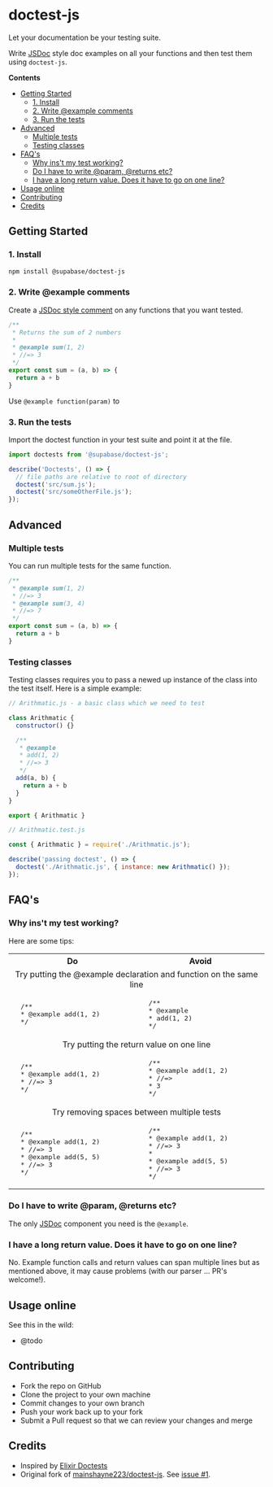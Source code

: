 # doctest-js

Let your documentation be your testing suite. 

Write [JSDoc](http://usejsdoc.org/about-getting-started.html) style doc examples on all your functions and then test them using `doctest-js`.

**Contents**

- [Getting Started](#getting-started)
  - [1. Install](#1-install)
  - [2. Write @example comments](#2-write-example-comments)
  - [3. Run the tests](#3-run-the-tests)
- [Advanced](#advanced)
  - [Multiple tests](#multiple-tests)
  - [Testing classes](#testing-classes)
- [FAQ's](#faqs)
  - [Why ins't my test working?](#why-inst-my-test-working)
  - [Do I have to write @param, @returns etc?](#do-i-have-to-write-param-returns-etc)
  - [I have a long return value. Does it have to go on one line?](#i-have-a-long-return-value-does-it-have-to-go-on-one-line)
- [Usage online](#usage-online)
- [Contributing](#contributing)
- [Credits](#credits)

## Getting Started

### 1. Install

```sh
npm install @supabase/doctest-js
```

### 2. Write @example comments

Create a [JSDoc style comment](http://usejsdoc.org/about-getting-started.html) on any functions that you want tested. 

```javascript
/**
 * Returns the sum of 2 numbers
 *
 * @example sum(1, 2)
 * //=> 3
 */
export const sum = (a, b) => {
  return a + b
}
```

Use `@example function(param)` to 

### 3. Run the tests

Import the doctest function in your test suite and point it at the file.

```javascript
import doctests from '@supabase/doctest-js';

describe('Doctests', () => {
  // file paths are relative to root of directory
  doctest('src/sum.js');
  doctest('src/someOtherFile.js');
});
```

## Advanced

### Multiple tests

You can run multiple tests for the same function.

```javascript
/**
 * @example sum(1, 2)
 * //=> 3
 * @example sum(3, 4)
 * //=> 7
 */
export const sum = (a, b) => {
  return a + b
}
```

### Testing classes

Testing classes requires you to pass a newed up instance of the class into the test itself. Here is a simple example:

```js
// Arithmatic.js - a basic class which we need to test

class Arithmatic {
  constructor() {}

  /**
   * @example
   * add(1, 2)
   * //=> 3
   */
  add(a, b) {
    return a + b
  }
}

export { Arithmatic }
```

```js
// Arithmatic.test.js

const { Arithmatic } = require('./Arithmatic.js');

describe('passing doctest', () => {
  doctest('./Arithmatic.js', { instance: new Arithmatic() });
});
```


## FAQ's

### Why ins't my test working?

Here are some tips:

<table style="width: 100%;">
<tr>
  <th style="width: 50%;">Do</th>
  <th style="width: 50%;">Avoid</th>
</th>
</tr>
<tr>
  <td colspan="2" style="text-align: center;">
  Try putting the @example declaration and function on the same line
  </td>
</tr>
<tr>
  <td>
  <pre>
  /**
  * @example add(1, 2)
  */</pre>
  </td>
  <td>
  <pre>
  /**
  * @example
  * add(1, 2)
  */</pre>
  </td>
</tr>
<tr>
  <td colspan="2" style="text-align: center;">
  Try putting the return value on one line
  </td>
</tr>
<tr>
  <td>
  <pre>
  /**
  * @example add(1, 2)
  * //=> 3 
  */</pre>
  </td>
  <td>
  <pre>
  /**
  * @example add(1, 2)
  * //=> 
  * 3 
  */</pre>
  </td>
</tr>
<tr>
  <td colspan="2" style="text-align: center;">
  Try removing spaces between multiple tests
  </td>
</tr>
<tr>
  <td>
  <pre>
  /**
  * @example add(1, 2)
  * //=> 3 
  * @example add(5, 5)
  * //=> 3 
  */</pre>
  </td>
  <td>
  <pre>
  /**
  * @example add(1, 2)
  * //=> 3 
  * 
  * @example add(5, 5)
  * //=> 3 
  */</pre>
  </td>
</tr>
</table>


### Do I have to write @param, @returns etc?

The only [JSDoc](http://usejsdoc.org/about-getting-started.html) component you need is the `@example`.

### I have a long return value. Does it have to go on one line?

No. Example function calls and return values can span multiple lines but as mentioned above, it may cause problems (with our parser ... PR's welcome!).


## Usage online 

See this in the wild:

- @todo


## Contributing

- Fork the repo on GitHub
- Clone the project to your own machine
- Commit changes to your own branch
- Push your work back up to your fork
- Submit a Pull request so that we can review your changes and merge

## Credits

* Inspired by [Elixir Doctests](https://elixir-lang.org/getting-started/mix-otp/docs-tests-and-with.html)
* Original fork of [mainshayne223/doctest-js](https://github.com/MainShayne233/js-doctest). See [issue #1](https://github.com/MainShayne233/js-doctest/issues/1).
